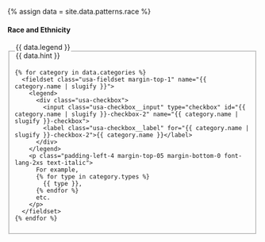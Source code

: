 {% assign data = site.data.patterns.race %}

<h4 class="site-preview-heading">Race and Ethnicity</h4>
<form class="usa-form usa-form--large">
  <fieldset name="race-and-ethnicity" class="usa-fieldset" aria-multiselectable="true">
    <legend class="usa-legend">
      <label>
        <span class="text-bold">{{ data.legend }}</span> <br/>
        <span class="text-italic">{{ data.hint }}</span>
      </label>
    </legend>

    {% for category in data.categories %}
      <fieldset class="usa-fieldset margin-top-1" name="{{ category.name | slugify }}">
        <legend>
          <div class="usa-checkbox">
            <input class="usa-checkbox__input" type="checkbox" id="{{ category.name | slugify }}-checkbox-2" name="{{ category.name | slugify }}-checkbox">
            <label class="usa-checkbox__label" for="{{ category.name | slugify }}-checkbox-2">{{ category.name }}</label>
          </div>
        </legend>
        <p class="padding-left-4 margin-top-05 margin-bottom-0 font-lang-2xs text-italic">
          For example,
          {% for type in category.types %}
            {{ type }},
          {% endfor %}
          etc.
        </p>
      </fieldset>
    {% endfor %}
  </fieldset>
</form>
